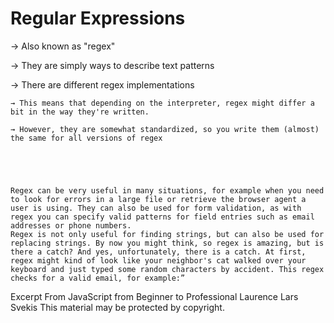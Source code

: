 # Regular Expressions

→ Also known as "regex"

→ They are simply ways to describe text patterns

→ There are different regex implementations

    → This means that depending on the interpreter, regex might differ a bit in the way they're written. 
    
    → However, they are somewhat standardized, so you write them (almost) the same for all versions of regex





    Regex can be very useful in many situations, for example when you need to look for errors in a large file or retrieve the browser agent a user is using. They can also be used for form validation, as with regex you can specify valid patterns for field entries such as email addresses or phone numbers.
    Regex is not only useful for finding strings, but can also be used for replacing strings. By now you might think, so regex is amazing, but is there a catch? And yes, unfortunately, there is a catch. At first, regex might kind of look like your neighbor's cat walked over your keyboard and just typed some random characters by accident. This regex checks for a valid email, for example:”

Excerpt From
JavaScript from Beginner to Professional
Laurence Lars Svekis
This material may be protected by copyright.